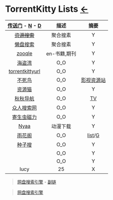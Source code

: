# TorrentKitty Lists [←](index.md)

| [传送门](../navigation.md) - [N](../Library/synthesize.md) - [D](DataRank.md) | 描述 | 摘要 |
|:---:|:---:|:---:|
| ~~[资源搜索](http://magnet.chongbuluo.com/)~~ | 聚合搜素 | Y |
| [懒盘搜索](https://www.lzpan.com/) | 聚合搜素 | Y |
| [zooqle](https://zooqle.com/) | en-书籍,期刊 | Y |
| [海盗湾](https://thepiratebay.org/index.html) | O_O | Y |
| [torrentkittyurl](http://torrentkittyurl.com/tk/) | O_O | Y |
| [不死鸟](https://iao.su/) | O_O | [影视资源站](https://iao.su/531/) |
| [资源猫](https://www.ziyuanm.com/) | O_O | Y |
| [秋秋导航](https://www.39qq.com/) | O_O | [TV](https://www.39qq.com/xxyl/icantv.html) |
| [众人搜索网](http://wangpan.renrensousuo.com/) | O_O | Y |
| [寄生虫磁力](http://cili.jscnl.com/) | O_O | Y |
| [Nyaa](https://nyaa.si/) | 动漫下载 | Y |
| [雨花阁](https://www.yuhuage53.xyz/) | O_O | [list](https://www.yuhuage.art/)/[G](https://github.com/yuhuage/dizhi/) |
| [种子搜](https://m.zhongziso19.xyz/) | O_O | Y |
| []() | O_O | Y |
| []() | O_O | Y |
| lucy | 25 | X |

> [网盘搜索引擎](https://mp.weixin.qq.com/s/s5ow4FoOKDS_DA6sPY1ysA) - [副链](https://t.1yb.co/gi02)

> [网盘搜索引擎](http://itindex.net/detail/57793-%E7%BD%91%E7%9B%98-%E6%90%9C%E7%B4%A2%E5%BC%95%E6%93%8E-%E8%B5%84%E6%96%99)

> []()

